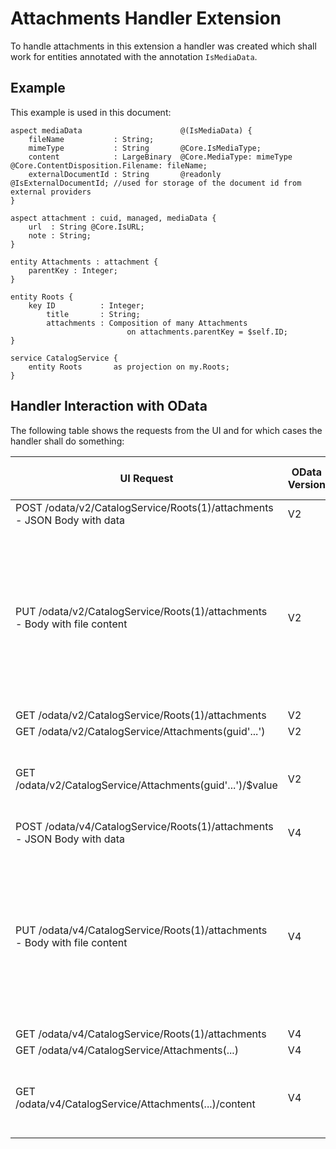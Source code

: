 # Attachments Handler Extension

To handle attachments in this extension a handler was created which shall work for
entities annotated with the annotation `IsMediaData`.

## Example

This example is used in this document:

```cds
aspect mediaData                      @(IsMediaData) {
    fileName           : String;
    mimeType           : String       @Core.IsMediaType;
    content            : LargeBinary  @Core.MediaType: mimeType  @Core.ContentDisposition.Filename: fileName;
    externalDocumentId : String       @readonly                  @IsExternalDocumentId; //used for storage of the document id from external providers
}

aspect attachment : cuid, managed, mediaData {
    url  : String @Core.IsURL;
    note : String;
}

entity Attachments : attachment {
    parentKey : Integer;
}

entity Roots {
    key ID          : Integer;
        title       : String;
        attachments : Composition of many Attachments
                          on attachments.parentKey = $self.ID;
}

service CatalogService {
    entity Roots       as projection on my.Roots;
}
```

## Handler Interaction with OData

The following table shows the requests from the UI and for which cases the handler shall do something:

| UI Request                                                                        | OData Version | Handler intervention | Event | What needs to be done                                                                                                                             |
|-----------------------------------------------------------------------------------|---------------|----------------------|-------|---------------------------------------------------------------------------------------------------------------------------------------------------|
| POST /odata/v2/CatalogService/Roots(1)/attachments <br /> - JSON Body with data   | V2            | No                   |       |                                                                                                                                                   |
| PUT /odata/v2/CatalogService/Roots(1)/attachments <br /> - Body with file content | V2            | Yes                  | ON    | - Attachment service needs to be called for file creation <br /> - external document id needs to be stored <br /> - file type needs to be updated |
| GET /odata/v2/CatalogService/Roots(1)/attachments                                 | V2            | No                   |       |                                                                                                                                                   |
| GET /odata/v2/CatalogService/Attachments(guid'...')                               | V2            | No                   |       |                                                                                                                                                   |
| GET /odata/v2/CatalogService/Attachments(guid'...')/$value                        | V2            | Yes                  | AFTER | - File content needs to be read and returned                                                                                                      |
| POST /odata/v4/CatalogService/Roots(1)/attachments <br /> - JSON Body with data   | V4            | No                   |       |                                                                                                                                                   |
| PUT /odata/v4/CatalogService/Roots(1)/attachments <br /> - Body with file content | V4            | Yes                  | ON    | - Attachment service needs to be called for file creation <br /> - external document id needs to be stored <br /> - file type needs to be updated |
| GET /odata/v4/CatalogService/Roots(1)/attachments                                 | V4            | No                   |       |                                                                                                                                                   |
| GET /odata/v4/CatalogService/Attachments(...)                                     | V4            | No                   |       |                                                                                                                                                   |
| GET /odata/v4/CatalogService/Attachments(...)/content                             | V4            | Yes                  | AFTER | - File content needs to be read and returned                                                                                                      |



